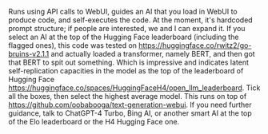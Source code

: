 Runs using API calls to WebUI, guides an AI that you load in WebUI to produce code, and self-executes the code. At the moment, it's hardcoded prompt structure; if people are interested, we and I can expand it. If you select an AI at the top of the Hugging Face leaderboard (including the flagged ones), this code was tested on https://huggingface.co/rwitz2/go-bruins-v2.1.1 and actually loaded a transformer, namely BERT, and then got that BERT to spit out something. Which is impressive and indicates latent self-replication capacities in the model as the top of the leaderboard of Hugging Face https://huggingface.co/spaces/HuggingFaceH4/open_llm_leaderboard. Tick all the boxes, then select the highest average model. This runs on top of https://github.com/oobabooga/text-generation-webui. If you need further guidance, talk to ChatGPT-4 Turbo, Bing AI, or another smart AI at the top of the Elo leaderboard or the H4 Hugging Face one.
